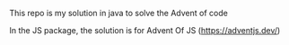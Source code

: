 This repo is my solution in java to solve the Advent of code

In the JS package, the solution is for Advent Of JS (https://adventjs.dev/)
